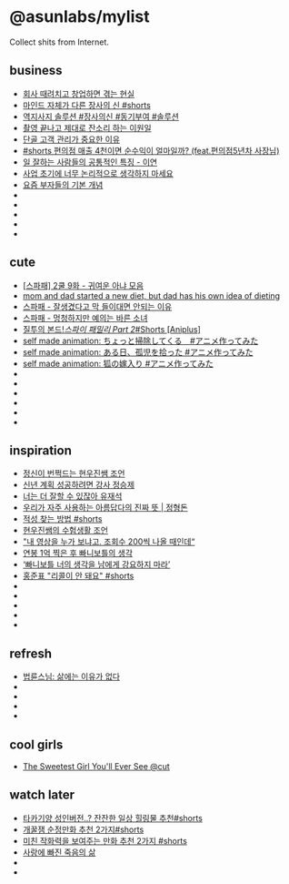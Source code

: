 # @asunlabs/mylist

Collect shits from Internet.

## business

- [회사 때려치고 창업하면 겪는 현실](https://youtube.com/shorts/wAffHtPJujw?si=9xcWdddIuZHh_3_f)
- [마인드 자체가 다른 장사의 신 #shorts](https://youtube.com/shorts/X5gbjqCJ-jE?si=iFcks6ietgLFSirl)
- [역지사지 솔루션 #장사의신 #동기부여 #솔루션](https://youtube.com/shorts/m-GCUb5KNEk?si=6s-JiWRBAgHq1OON)
- [촬영 끝나고 제대로 잔소리 하는 이원일](https://youtu.be/dLnSpxSPKxM?si=yw3E64AmtESmje5N)
- [단골 고객 관리가 중요한 이유](https://youtube.com/shorts/6b4IHbaJzxA?si=0yohn5V7NvG0f0uz)
- [#shorts 편의점 매출 4천이면 순수익이 얼마일까? (feat.편의점5년차 사장님)](https://youtube.com/shorts/atGVFi9pFWc?si=ZVBj2PKoQpx83Uh3)
- [일 잘하는 사람들의 공통적인 특징 - 이연](https://youtube.com/shorts/8HpBNwyg_hY?si=YE8PrB8FT8FvftzI)
- [사업 초기에 너무 논리적으로 생각하지 마세요](https://youtube.com/shorts/L0iAtqOHoWs?si=Nhb3fX-seq0cSQbv)
- [요즘 부자들의 기본 개념](https://youtube.com/shorts/ML7dWXryBPA?si=Cgv3Rm102blxOZdw)
- []()
- []()
- []()
- []()
- []()

## cute

- [[스파패] 2쿨 9화 - 귀여운 아냐 모음](https://youtu.be/_d42Com-foQ?si=Uv9awaSJAneo3w9e)
- [mom and dad started a new diet, but dad has his own idea of dieting](https://youtube.com/shorts/JhQVn_fgs3Q?si=CqFGwfjdPgzMqiCi)
- [스파패 - 잘생겼다고 막 들이대면 안되는 이유](https://youtube.com/shorts/MSwm0A-g-1c?si=Lmve9u5qb3zgG7FD)
- [스파패 - 멍청하지만 예의는 바른 소녀](https://youtube.com/shorts/OO4Mkb9PKrI?si=-1HxcBuGGnXNu0J1)
- [질투의 본드!_스파이 패밀리 Part 2_#Shorts [Aniplus]](https://youtube.com/shorts/kO9fhSrZbFw?si=nUxwmUGOQMl7Theh)
- [self made animation: ちょっと掃除してくる　#アニメ作ってみた](https://youtube.com/shorts/rPRV0CIbitQ?si=w2cyMbHKwUCjqJCh)
- [self made animation: ある日、孤児を拾った #アニメ作ってみた](https://youtube.com/shorts/J1l7JCEP1tQ?si=FtwpMwi2xUDm-dLY)
- [self made animation: 狐の嫁入り #アニメ作ってみた](https://youtube.com/shorts/zPq8VxHTa98?si=dZPk--O90taEhI_x)
- []()
- []()
- []()
- []()
- []()
- []()

## inspiration

- [정신이 번쩍드는 현우진쌤 조언](https://youtube.com/shorts/MJ2hHgqSTMs?si=71kosPnrPvxYSnJM)
- [신년 계획 성공하려면 강사 정승제](https://youtube.com/shorts/992-3XS5W-w?si=CZ5g3op-BUd4L4tR)
- [너는 더 잘할 수 있잖아 유재석](https://youtube.com/shorts/67CsrE2nyGk?si=YXDgc7UWP0LsuuTm)
- [우리가 자주 사용하는 아름답다의 진짜 뜻 | 정형돈](https://youtube.com/shorts/tXOyL_Qp1B8?si=ic-f2m5ePB17GFf8)
- [적성 찾는 방법 #shorts](https://youtube.com/shorts/-Oa2154i1hs?si=C1TLdvPv2CYeXiKB)
- [현우진쌤의 수험생활 조언](https://youtube.com/shorts/wNOhWHr3q6g?si=MbV158b2jsp6Tq8Z)
- ["내 영상을 누가 보냐고. 조회수 200씩 나올 때인데“](https://youtube.com/shorts/pCfj6sbQxNo?si=hSXP80HgTzi6RNMU)
- [연봉 1억 찍은 후 빠니보틀의 생각](https://youtube.com/shorts/GCsb2X0re0M?si=jFwvpAX9vs6TNxHy)
- [‘빠니보틀 너의 생각을 남에게 강요하지 마라’](https://youtube.com/shorts/kD29hPSL9X4?si=5Y9_vcNdsvthUKeu)
- [홍준표 "리콜이 안 돼요" #shorts](https://youtube.com/shorts/c2VMgEsrvk4?si=bqPOm5ted3C_Qldb)
- []()
- []()
- []()
- []()
- []()

## refresh

- [법륜스님: 삶에는 이유가 없다](https://youtube.com/shorts/RhoP9RxgdNw?si=T1gv0AZp8_uufzOV)
- []()
- []()
- []()
- []()

## cool girls

- [The Sweetest Girl You'll Ever See @cut](https://youtube.com/shorts/fd0xgIvkC0w?si=yLB6D4tPWzyZS1-R)

## watch later

- [타카기양 성인버전..? 잔잔한 일상 힐링물 추천#shorts](https://youtube.com/shorts/2xb53vTpqDA?si=inDIF0nA7me9VdA3)
- [개꿀잼 순정만화 추천 2가지#shorts](https://youtube.com/shorts/HVFo5TCfVRE?si=QQzQzq7-Fbv2nu_b)
- [미친 작화력을 보여주는 만화 추천 2가지 #shorts](https://youtube.com/shorts/89T8n_OSKuo?si=nRdt5_RUzVfteWDn)
- [사랑에 빠진 죽음의 삶](https://youtube.com/shorts/hUGHozOaExU?si=rSVY_Nn3b8ZbZFtM)
- []()
- []()